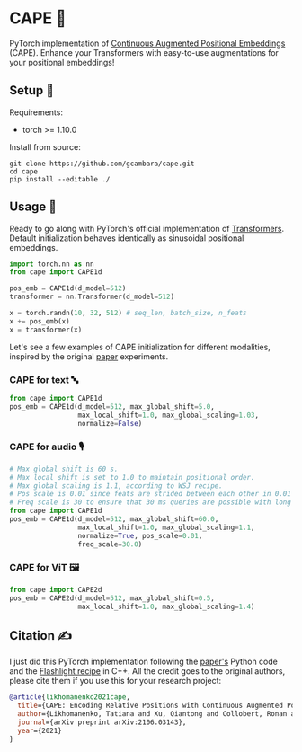 # CAPE 🌴
PyTorch implementation of [Continuous Augmented Positional Embeddings](https://arxiv.org/abs/2106.03143) (CAPE). Enhance your Transformers with easy-to-use augmentations for your positional embeddings! 

## Setup 🔧
Requirements:
* torch >= 1.10.0

Install from source:
```
git clone https://github.com/gcambara/cape.git
cd cape
pip install --editable ./
```

## Usage 📖
Ready to go along with PyTorch's official implementation of [Transformers](https://pytorch.org/docs/stable/generated/torch.nn.Transformer.html). Default initialization behaves identically as sinusoidal positional embeddings.

```python
import torch.nn as nn
from cape import CAPE1d

pos_emb = CAPE1d(d_model=512)
transformer = nn.Transformer(d_model=512)

x = torch.randn(10, 32, 512) # seq_len, batch_size, n_feats
x += pos_emb(x)
x = transformer(x)
```

Let's see a few examples of CAPE initialization for different modalities, inspired by the original [paper](https://arxiv.org/abs/2106.03143) experiments.

### CAPE for text 🔤
```python
from cape import CAPE1d
pos_emb = CAPE1d(d_model=512, max_global_shift=5.0, 
                 max_local_shift=1.0, max_global_scaling=1.03, 
                 normalize=False)
```

### CAPE for audio 🎙️
```python
# Max global shift is 60 s.
# Max local shift is set to 1.0 to maintain positional order.
# Max global scaling is 1.1, according to WSJ recipe.
# Pos scale is 0.01 since feats are strided between each other in 0.01 s.
# Freq scale is 30 to ensure that 30 ms queries are possible with long audios
from cape import CAPE1d
pos_emb = CAPE1d(d_model=512, max_global_shift=60.0, 
                 max_local_shift=1.0, max_global_scaling=1.1, 
                 normalize=True, pos_scale=0.01,
                 freq_scale=30.0)
```

### CAPE for ViT 🖼️
```python
from cape import CAPE2d
pos_emb = CAPE2d(d_model=512, max_global_shift=0.5, 
                 max_local_shift=1.0, max_global_scaling=1.4)
```

## Citation ✍️
I just did this PyTorch implementation following the [paper's](https://arxiv.org/abs/2106.03143) Python code and the [Flashlight recipe](https://github.com/flashlight/flashlight/blob/cape/cape/plugin/ctc_str3_tl_main_sinpos_trick_dp01_gl60s_nopad.cpp) in C++. All the credit goes to the original authors, please cite them if you use this for your research project:
``` bibtex
@article{likhomanenko2021cape,
  title={CAPE: Encoding Relative Positions with Continuous Augmented Positional Embeddings},
  author={Likhomanenko, Tatiana and Xu, Qiantong and Collobert, Ronan and Synnaeve, Gabriel and Rogozhnikov, Alex},
  journal={arXiv preprint arXiv:2106.03143},
  year={2021}
}
```
